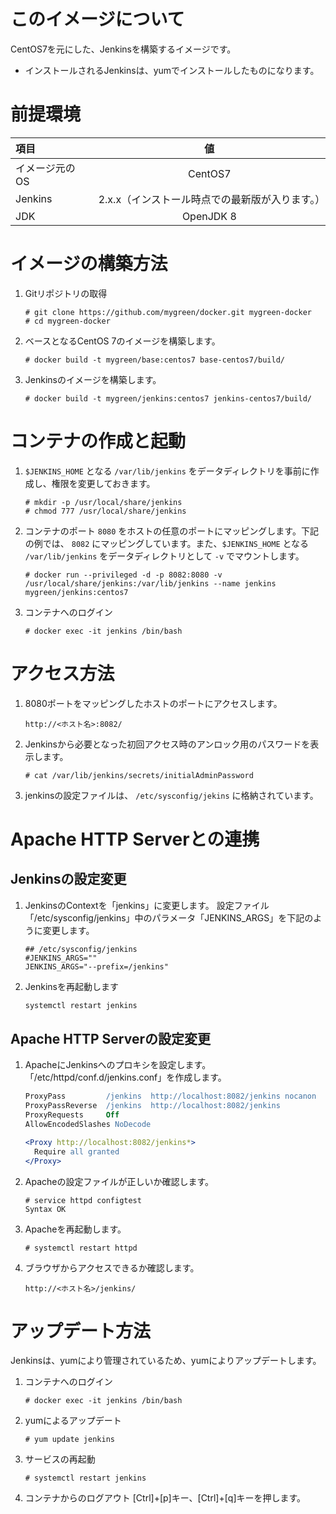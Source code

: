 # このイメージについて

CentOS7を元にした、Jenkinsを構築するイメージです。
- インストールされるJenkinsは、yumでインストールしたものになります。

# 前提環境

|項目|値|
|:--|:--:|
|イメージ元のOS|CentOS7|
|Jenkins|2.x.x（インストール時点での最新版が入ります。）|
|JDK|OpenJDK 8|

# イメージの構築方法

1. Gitリポジトリの取得
    ```console
    # git clone https://github.com/mygreen/docker.git mygreen-docker
    # cd mygreen-docker
    ```

2. ベースとなるCentOS 7のイメージを構築します。
    ```console
    # docker build -t mygreen/base:centos7 base-centos7/build/
    ```

3. Jenkinsのイメージを構築します。
    ```console
    # docker build -t mygreen/jenkins:centos7 jenkins-centos7/build/
    ```

# コンテナの作成と起動

1. ``$JENKINS_HOME`` となる ``/var/lib/jenkins`` をデータディレクトリを事前に作成し、権限を変更しておきます。
    ```console
    # mkdir -p /usr/local/share/jenkins
    # chmod 777 /usr/local/share/jenkins
    ```

2. コンテナのポート ``8080`` をホストの任意のポートにマッピングします。下記の例では、 ``8082`` にマッピングしています。また、``$JENKINS_HOME`` となる ``/var/lib/jenkins`` をデータディレクトリとして ``-v`` でマウントします。

    ```console
    # docker run --privileged -d -p 8082:8080 -v /usr/local/share/jenkins:/var/lib/jenkins --name jenkins mygreen/jenkins:centos7
    ```

3. コンテナへのログイン
    ```console
    # docker exec -it jenkins /bin/bash
    ```


# アクセス方法
1. 8080ポートをマッピングしたホストのポートにアクセスします。
    ```
    http://<ホスト名>:8082/
    ```

2. Jenkinsから必要となった初回アクセス時のアンロック用のパスワードを表示します。
    ```console
    # cat /var/lib/jenkins/secrets/initialAdminPassword
    ```

3. jenkinsの設定ファイルは、 ``/etc/sysconfig/jekins`` に格納されています。

# Apache HTTP Serverとの連携
## Jenkinsの設定変更
1. JenkinsのContextを「jenkins」に変更します。 設定ファイル「/etc/sysconfig/jenkins」中のパラメータ「JENKINS_ARGS」を下記のように変更します。
    ```properties
    ## /etc/sysconfig/jenkins
    #JENKINS_ARGS=""
    JENKINS_ARGS="--prefix=/jenkins"
    ```

2. Jenkinsを再起動します
    ```bash
    systemctl restart jenkins
    ```

## Apache HTTP Serverの設定変更
1. ApacheにJenkinsへのプロキシを設定します。「/etc/httpd/conf.d/jenkins.conf」を作成します。
    ```apache
    ProxyPass         /jenkins  http://localhost:8082/jenkins nocanon
    ProxyPassReverse  /jenkins  http://localhost:8082/jenkins
    ProxyRequests     Off
    AllowEncodedSlashes NoDecode
    
    <Proxy http://localhost:8082/jenkins*>
      Require all granted
    </Proxy>
    ```

2. Apacheの設定ファイルが正しいか確認します。
    ```console
    # service httpd configtest
    Syntax OK
    ```

3. Apacheを再起動します。
    ```console
    # systemctl restart httpd
    ```

4. ブラウザからアクセスできるか確認します。
    ```
    http://<ホスト名>/jenkins/
    ```

# アップデート方法

Jenkinsは、yumにより管理されているため、yumによりアップデートします。

1. コンテナへのログイン
    ```console
    # docker exec -it jenkins /bin/bash
    ```

2. yumによるアップデート
    ```console
    # yum update jenkins
    ```

3. サービスの再起動
    ```console
    # systemctl restart jenkins
    ```

4. コンテナからのログアウト
    [Ctrl]+[p]キー、[Ctrl]+[q]キーを押します。


